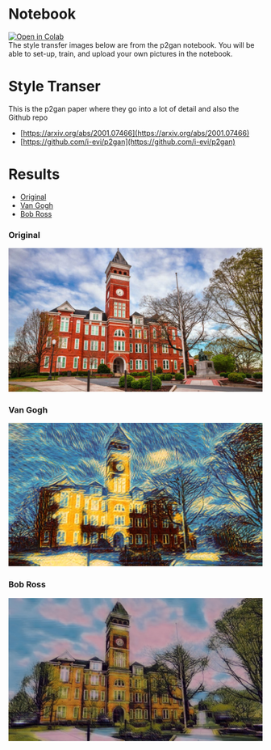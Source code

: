# Notebook
[![Open in Colab](https://colab.research.google.com/assets/colab-badge.svg)](https://colab.sandbox.google.com/github/Clemson-AI/p2gan/blob/master/p2gan.ipynb)  
The style transfer images below are from the p2gan notebook. You will be able to set-up, train, and upload your own pictures in the notebook.
# Style Transer
This is the p2gan paper where they go into a lot of detail and also the Github repo
- [https://arxiv.org/abs/2001.07466](https://arxiv.org/abs/2001.07466)
- [https://github.com/i-evi/p2gan](https://github.com/i-evi/p2gan)  

# Results
* [Original](#original)
* [Van Gogh](#van-gogh)
* [Bob Ross](#bob-ross)
### Original
![Original Image](https://github.com/Clemson-AI/p2gan/blob/main/1.jpg)
### Van Gogh
![Van Gogh!](https://github.com/Clemson-AI/p2gan/blob/main/2.jpg)
### Bob Ross
![Bob Ross!](https://github.com/Clemson-AI/p2gan/blob/main/3.jpg)
